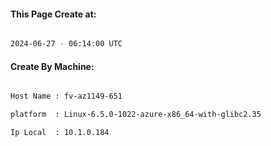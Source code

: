 
   
#### This Page Create at:

```bash

2024-06-27 - 06:14:00 UTC

```

#### Create By Machine:

```bash

Host Name : fv-az1149-651

platform  : Linux-6.5.0-1022-azure-x86_64-with-glibc2.35

Ip Local  : 10.1.0.184

```

